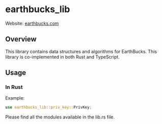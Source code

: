 # earthbucks_lib

Website: [earthbucks.com](https://earthbucks.com)

## Overview

This library contains data structures and algorithms for EarthBucks. This
library is co-implemented in both Rust and TypeScript.

## Usage

### In Rust

Example:

```rs
use earthbucks_lib::priv_key::PrivKey;
```

Please find all the modules available in the lib.rs file.
